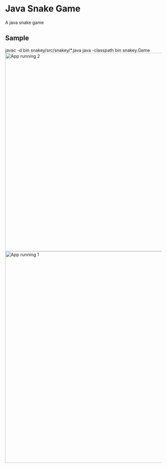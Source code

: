 # Java Snake Game

A java snake game

## Sample

javac -d bin snakey/src/snakey/\*.java
java -classpath bin snakey.Game
<img width="637" alt="App running 2" src="https://github.com/MegHermes/snake/assets/68392405/9e7866f3-b1e3-40d3-8d5f-5ed4285f54fc">
<img width="679" alt="App running 1" src="https://github.com/MegHermes/snake/assets/68392405/a8b06d4e-90fd-4b66-b480-9fe2f4338d41">
